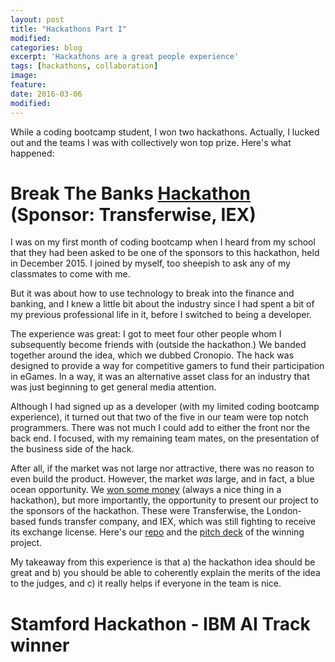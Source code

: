 ```yaml
---
layout: post
title: "Hackathons Part I"
modified:
categories: blog
excerpt: 'Hackathons are a great people experience'
tags: [hackathons, collaboration]
image:
feature:
date: 2016-03-06
modified: 
---
```


While a coding bootcamp student, I won two hackathons. Actually, I lucked out and the teams I was with collectively won top prize. Here's what happened:

# Break The Banks [Hackathon](https://medium.com/transferwise-ideas/break-the-banks-the-inaugural-transferwise-nyc-hackathon-930de75d15ca#.m82ldgirx  '#BreakTheBanks') (Sponsor: Transferwise, IEX)
I was on my first month of coding bootcamp when I heard from my school that they had been asked to be one of the sponsors to this hackathon, held in December 2015.  I joined by myself, too sheepish to ask any of my classmates to come with me. 

But it was about how to use technology to break into the finance and banking, and I knew a little bit about the industry since I had spent a bit of my previous professional life in it, before I switched to being a developer. 

The experience was great: I got to meet four other people whom I subsequently become friends with (outside the hackathon.) We banded together around the idea, which we dubbed Cronopio. The hack was designed to provide a way for competitive gamers to fund their participation in eGames. In a way, it was an alternative asset class for an industry that was just beginning to get general media attention. 

Although I had signed up as a developer (with my limited coding bootcamp experience), it turned out that two of the five in our team were top notch programmers. There was not much I could add to either the front nor the back end.  I focused, with my remaining team mates, on the presentation of the business side of the hack.  

After all, if the market was not large nor attractive, there was no reason to even build the product.  However, the market *was* large, and in fact, a blue ocean opportunity.  We [won some money](https://techdayhq.com/news/winning-hackathons-the-first-time-hacker-and-non-coder-s-guide) (always a nice thing in a hackathon), but more importantly, the opportunity to present our project to the sponsors of the hackathon. These were Transferwise, the London-based funds transfer company, and IEX, which was still fighting to receive its exchange license. Here's our [repo](https://github.com/bfreiber/transferwise) and the [pitch deck](https://drive.google.com/file/d/0B8eKaTCJtHghR2xkMmhzNjNnWTA/view) of the winning project. 

My takeaway from this experience is that a) the hackathon idea should be great and b) you should be able to coherently explain the merits of the idea to the judges, and c) it really helps if everyone in the team is nice. 

# Stamford Hackathon - IBM AI Track winner


